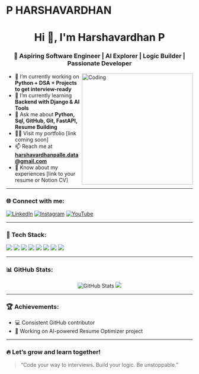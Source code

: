 # P HARSHAVARDHAN
<h1 align="center">Hi 👋, I'm Harshavardhan P</h1>
<h3 align="center">🚀 Aspiring Software Engineer | AI Explorer | Logic Builder | Passionate Developer</h3>

<img align="right" alt="Coding" width="300" src="https://cdn.dribbble.com/users/1162077/screenshots/3848914/media/7ed7d5ca074b48b328150e5a231e8b2f.gif">

- 🔭 I’m currently working on **Python + DSA + Projects to get interview-ready**
- 🌱 I’m currently learning **Backend with Django & AI Tools**
- 💬 Ask me about **Python, Sql, GitHub, Git, FastAPI, Resume Building**
- 👨‍💻 Visit my portfolio [link coming soon]
- 📫 Reach me at **harshavardhanpalle.data@gmail.com**
- 📄 Know about my experiences [link to your resume or Notion CV]

---

### 🌐 Connect with me:
[![LinkedIn](https://img.shields.io/badge/-LinkedIn-blue?style=flat-square&logo=Linkedin&logoColor=white&link=https://linkedin.com/in/yourprofile)](https://linkedin.com/in/yourprofile)
[![Instagram](https://img.shields.io/badge/-Instagram-E4405F?style=flat-square&logo=Instagram&logoColor=white)](https://instagram.com/yourprofile)
[![YouTube](https://img.shields.io/badge/-YouTube-FF0000?style=flat-square&logo=YouTube&logoColor=white)](https://youtube.com/yourchannel)

---

### 🧰 Tech Stack:
<p align="left">
  <img src="https://img.shields.io/badge/Python-3776AB?style=flat&logo=python&logoColor=white"/>
  <img src="https://img.shields.io/badge/JavaScript-F7DF1E?style=flat&logo=javascript&logoColor=black"/>
  <img src="https://img.shields.io/badge/HTML5-E34F26?style=flat&logo=html5&logoColor=white"/>
  <img src="https://img.shields.io/badge/CSS3-1572B6?style=flat&logo=css3&logoColor=white"/>
  <img src="https://img.shields.io/badge/Git-F05032?style=flat&logo=git&logoColor=white"/>
  <img src="https://img.shields.io/badge/GitHub-181717?style=flat&logo=github&logoColor=white"/>
  <img src="https://img.shields.io/badge/Django-092E20?style=flat&logo=django&logoColor=white"/>
  <img src="https://img.shields.io/badge/FastAPI-009688?style=flat&logo=fastapi&logoColor=white"/>
</p>

---

### 📊 GitHub Stats:
<p align="center">
  <img src="https://github-readme-stats.vercel.app/api?username=HarshaPalle&show_icons=true&theme=radical" alt="GitHub Stats" />
  <img src="https://github-readme-stats.vercel.app/api/top-langs/?username=HarshaPalle&layout=compact&theme=radical" />
</p>

---

### 🏆 Achievements:
- 💻 Consistent GitHub contributor
- 🚀 Working on AI-powered Resume Optimizer project

---

### 🔥 Let’s grow and learn together!
> “Code your way to interviews. Build your logic. Be unstoppable.”
